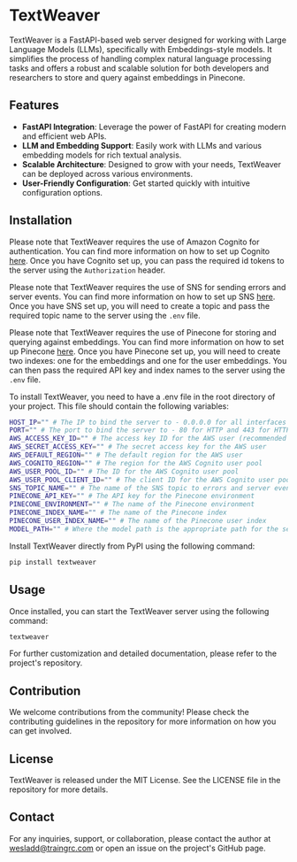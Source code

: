 # TextWeaver

TextWeaver is a FastAPI-based web server designed for working with Large Language Models (LLMs), specifically with Embeddings-style models. It simplifies the process of handling complex natural language processing tasks and offers a robust and scalable solution for both developers and researchers to store and query against embeddings in Pinecone.

## Features

- **FastAPI Integration**: Leverage the power of FastAPI for creating modern and efficient web APIs.
- **LLM and Embedding Support**: Easily work with LLMs and various embedding models for rich textual analysis.
- **Scalable Architecture**: Designed to grow with your needs, TextWeaver can be deployed across various environments.
- **User-Friendly Configuration**: Get started quickly with intuitive configuration options.

## Installation
Please note that TextWeaver requires the use of Amazon Cognito for authentication. You can find more information on how to set up Cognito [here](https://docs.aws.amazon.com/cognito/latest/developerguide/). Once you have Cognito set up, you can pass the required id tokens to the server using the `Authorization` header.

Please note that TextWeaver requires the use of SNS for sending errors and server events. You can find more information on how to set up SNS [here](https://docs.aws.amazon.com/sns/latest/dg/sns-getting-started.html). Once you have SNS set up, you will need to create a topic and pass the required topic name to the server using the `.env` file.

Please note that TextWeaver requires the use of Pinecone for storing and querying against embeddings. You can find more information on how to set up Pinecone [here](https://www.pinecone.io/docs/). Once you have Pinecone set up, you will need to create two indexes: one for the embeddings and one for the user embeddings. You can then pass the required API key and index names to the server using the `.env` file.

To install TextWeaver, you need to have a .env file in the root directory of your project. This file should contain the following variables:
```bash
HOST_IP="" # The IP to bind the server to - 0.0.0.0 for all interfaces
PORT="" # The port to bind the server to - 80 for HTTP and 443 for HTTPS
AWS_ACCESS_KEY_ID="" # The access key ID for the AWS user (recommended to use an IAM role where possible, or a user with limited permissions)
AWS_SECRET_ACCESS_KEY="" # The secret access key for the AWS user
AWS_DEFAULT_REGION="" # The default region for the AWS user
AWS_COGNITO_REGION="" # The region for the AWS Cognito user pool
AWS_USER_POOL_ID="" # The ID for the AWS Cognito user pool
AWS_USER_POOL_CLIENT_ID="" # The client ID for the AWS Cognito user pool
SNS_TOPIC_NAME="" # The name of the SNS topic to errors and server events to
PINECONE_API_KEY="" # The API key for the Pinecone environment
PINECONE_ENVIRONMENT="" # The name of the Pinecone environment
PINECONE_INDEX_NAME="" # The name of the Pinecone index
PINECONE_USER_INDEX_NAME="" # The name of the Pinecone user index
MODEL_PATH="" # Where the model path is the appropriate path for the sentence_transformer model hosted on HuggingFace
```

Install TextWeaver directly from PyPI using the following command:
```bash
pip install textweaver
```

## Usage
Once installed, you can start the TextWeaver server using the following command:

```bash
textweaver
```

For further customization and detailed documentation, please refer to the project's repository.

## Contribution

We welcome contributions from the community! Please check the contributing guidelines in the repository for more information on how you can get involved.

## License

TextWeaver is released under the MIT License. See the LICENSE file in the repository for more details.

## Contact

For any inquiries, support, or collaboration, please contact the author at wesladd@traingrc.com or open an issue on the project's GitHub page.
